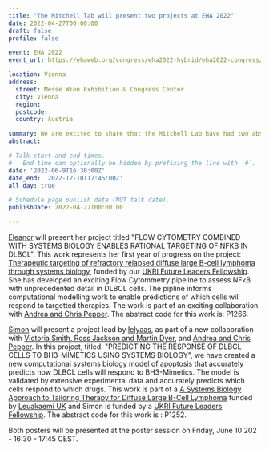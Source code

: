 ```yaml
---
title: "The Mitchell lab will present two projects at EHA 2022"
date: 2022-04-27T00:00:00
draft: false
profile: false 

event: EHA 2022
event_url: https://ehaweb.org/congress/eha2022-hybrid/eha2022-congress/

location: Vienna
address:
  street: Messe Wien Exhibition & Congress Center
  city: Vienna
  region: 
  postcode: 
  country: Austria

summary: We are excited to share that the Mitchell Lab have had two abstracts accepted for the European Haematology Associations annual congress, EHA2022, June 9th-12th 2022.
abstract: 

# Talk start and end times.
#   End time can optionally be hidden by prefixing the line with `#`.
date: '2022-06-9T16:30:00Z'
date_end: '2022-12-10T17:45:00Z'
all_day: true

# Schedule page publish date (NOT talk date).
publishDate: 2022-04-27T00:00:00

---
```


[Eleanor](../../author/eleanor-jayawant/) will present her project titled "FLOW CYTOMETRY COMBINED WITH SYSTEMS BIOLOGY ENABLES RATIONAL TARGETING OF NFKB IN DLBCL". This work represents her first year of progress on the project: [Therapeutic targeting of refractory relapsed diffuse large B-cell lymphoma through systems biology](../../project/rr-dlbcl/), funded by our [UKRI Future Leaders Fellowship](https://www.bsms.ac.uk/about/news/2020/10-15-bsms-researcher-receives-prestigious-fellowship.aspx). She has developed an exciting Flow Cytommetry pipeline to assess NFκB with unprecedented detail in DLBCL cells. The pipline informs computational modelling work to enable predictions of which cells will respond to targetted therapies. The work is part of an exciting collaboration with [Andrea and Chris Pepper](https://www.pepper.science/). The abstract code for this work is: P1266.

[Simon](../../author/simon-mitchell/) will present a project lead by [Ielyaas](../../author/ielyaas-cloete/), as part of a new collaboration with [Victoria Smith, Ross Jackson and Martin Dyer](https://www2.le.ac.uk/centres/cancer/people/prof-martin-dyer), and [Andrea and Chris Pepper](https://www.pepper.science/). In this project, titled: "PREDICTING THE RESPONSE OF DLBCL CELLS TO BH3-MIMETICS USING SYSTEMS BIOLOGY", we have created a new computational systems biology model of apoptosis that accurately predicts how DLBCL cells will respond to BH3-Mimetics. The model is validated by extensive experimental data and accurately predicts which cells respond to which drugs. This work is part of a [A Systems Biology Approach to Tailoring Therapy for Diffuse Large B-Cell Lymphoma](../../project/primary-dlbcl/") funded by [Leuakaemi UK](https://www.leukaemiauk.org.uk/lymphoma-using-virtual-patients-to-find-new-ways-to-treat-diffuse-large-b-cell-lymphoma) and Simon is funded by a [UKRI Future Leaders Fellowship](../../project/rr-dlbcl/). The abstract code for this work is : P1252.

Both posters will be presented at the poster session on Friday, June 10 202 - 16:30 - 17:45 CEST.

